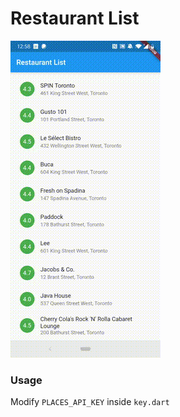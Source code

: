# Restaurant List

<img src="https://raw.githubusercontent.com/polbins/Restaurant-List/master/demo.gif" width="240" />

### Usage

Modify `PLACES_API_KEY` inside `key.dart`

